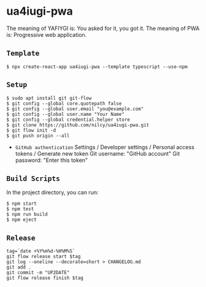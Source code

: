 # ua4iugi-pwa

The meaning of YAFIYGI is: You asked for it, you got it.
The meaning of PWA is: Progressive web application.

## `Template`
```
$ npx create-react-app ua4iugi-pwa --template typescript --use-npm
```

## `Setup`
```
$ sudo apt install git git-flow
$ git config --global core.quotepath false
$ git config --global user.email "you@example.com"
$ git config --global user.name "Your Name"
$ git config --global credential.helper store
$ git clone https://github.com/nilcy/ua4iugi-pwa.git
$ git flow init -d
$ git push origin --all
```
- `GitHub authentication`
Settings / Developer settings / Personal access tokens / Generate new token
Git username: "GitHub account"
Git password: "Enter this token"

## `Build Scripts`
In the project directory, you can run:
```
$ npm start
$ npm test
$ npm run build
$ npm eject
```

## `Release`
```
tag=`date +%Y%m%d-%H%M%S`
git flow release start $tag
git log --oneline --decorate=short > CHANGELOG.md
git add .
git commit -m "UP2DATE"
git flow release finish $tag
```
